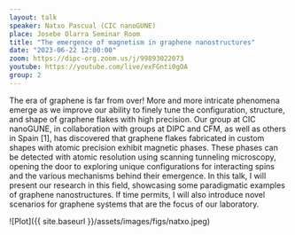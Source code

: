 ```yaml
---
layout: talk
speaker: Natxo Pascual (CIC nanoGUNE)
place: Josebe Olarra Seminar Room
title: "The emergence of magnetism in graphene nanostructures"
date: "2023-06-22 12:00:00"
zoom: https://dipc-org.zoom.us/j/99893022073
youtube: https://youtube.com/live/exFGnti0gOA
group: 2
---
```


The era of graphene is far from over! More and more intricate phenomena emerge as we improve our ability to finely tune the configuration, structure, and shape of graphene flakes with high precision. Our group at CIC nanoGUNE, in collaboration with groups at DIPC and CFM, as well as others in Spain [1], has discovered that graphene flakes fabricated in custom shapes with atomic precision exhibit magnetic phases. These phases can be detected with atomic resolution using scanning tunneling microscopy, opening the door to exploring unique configurations for interacting spins and the various mechanisms behind their emergence. In this talk, I will present our research in this field, showcasing some paradigmatic examples of graphene nanostructures. If time permits, I will also introduce novel scenarios for graphene systems that are the focus of our laboratory.


![Plot]({{ site.baseurl }}/assets/images/figs/natxo.jpeg)
